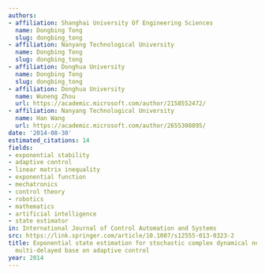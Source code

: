 ```yaml
---
authors:
- affiliation: Shanghai University Of Engineering Sciences
  name: Dongbing Tong
  slug: dongbing_tong
- affiliation: Nanyang Technological University
  name: Dongbing Tong
  slug: dongbing_tong
- affiliation: Donghua University
  name: Dongbing Tong
  slug: dongbing_tong
- affiliation: Donghua University
  name: Wuneng Zhou
  url: https://academic.microsoft.com/author/2158552472/
- affiliation: Nanyang Technological University
  name: Han Wang
  url: https://academic.microsoft.com/author/2655308895/
date: '2014-08-30'
estimated_citations: 14
fields:
- exponential stability
- adaptive control
- linear matrix inequality
- exponential function
- mechatronics
- control theory
- robotics
- mathematics
- artificial intelligence
- state estimator
in: International Journal of Control Automation and Systems
src: https://link.springer.com/article/10.1007/s12555-013-0323-2
title: Exponential state estimation for stochastic complex dynamical networks with
  multi-delayed base on adaptive control
year: 2014
---
```

